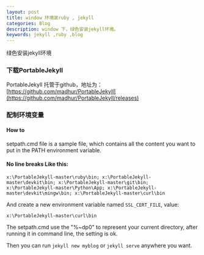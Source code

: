 ```yaml
---
layout: post
title: window 环境装ruby , jekyll
categories: Blog
description: window 下，绿色安装jekyll环境。
keywords: jekyll ,ruby ,blog
---
```


绿色安装jekyll环境
### 下载PortableJekyll
PortableJekyll 托管于github，地址为：[https://github.com/madhur/PortableJekyll](https://github.com/madhur/PortableJekyll/releases)

### 配制环境变量

#### How to
setpath.cmd file is a sample file, which contains all the content you want to put in the PATH environment variable.

#### No line breaks Like this:
```
x:\PortableJekyll-master\ruby\bin; x:\PortableJekyll-master\devkit\bin; x:\PortableJekyll-master\git\bin; x:\PortableJekyll-master\Python\App; x:\PortableJekyll-master\devkit\mingw\bin; x:\PortableJekyll-master\curl\bin
```
And create a new environment variable named `SSL_CERT_FILE`, value:
```
x:\PortableJekyll-master\curl\bin
```
The setpath.cmd use the "%~dp0" to represent your current directory, after running it in command line, the setting is ok.

Then you can run `jekyll new myblog` or `jekyll serve` anywhere you want.


